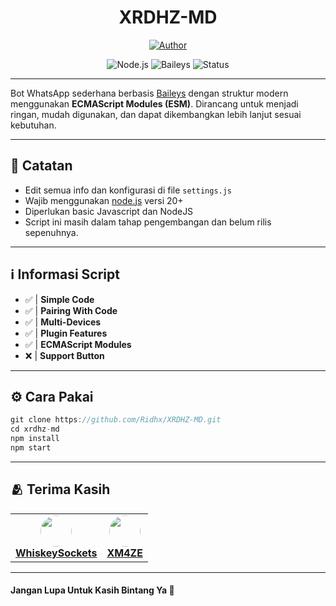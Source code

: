 <h1 align="center">XRDHZ-MD</h1>

<p align="center">
  <a href="https://github.com/Ridhx/XRDHZ-MD"><img title="Author" src="https://img.shields.io/badge/AUTHOR-Ridhx-green.svg?style=for-the-badge&logo=github"></a>
</p>

<div align="center">
  
  ![Node.js](https://img.shields.io/badge/Node.js-20+-green.svg)
  ![Baileys](https://img.shields.io/badge/Baileys-Latest-blue.svg)
  ![Status](https://img.shields.io/badge/Status-Active-brightgreen.svg)
  
</div>

---

Bot WhatsApp sederhana berbasis [Baileys](https://github.com/whiskeysockets/Baileys) dengan struktur modern menggunakan **ECMAScript Modules (ESM)**. Dirancang untuk menjadi ringan, mudah digunakan, dan dapat dikembangkan lebih lanjut sesuai kebutuhan.

---

## **📌 Catatan**

-   Edit semua info dan konfigurasi di file `settings.js`
-   Wajib menggunakan [node.js](https://nodejs.org) versi 20+
-   Diperlukan basic Javascript dan NodeJS
-   Script ini masih dalam tahap pengembangan dan belum rilis sepenuhnya.

---

## **ℹ️ Informasi Script**

-   ✅ | **Simple Code**
-   ✅ | **Pairing With Code**
-   ✅ | **Multi-Devices**
-   ✅ | **Plugin Features**
-   ✅ | **ECMAScript Modules**
-   ❌ | **Support Button**

---

## **⚙️ Cara Pakai**

```javascript
git clone https://github.com/Ridhx/XRDHZ-MD.git
cd xrdhz-md
npm install
npm start
```

---

## **🫂 Terima Kasih**

<div align="left">
  <table>
    <tr>
      <td align="center">
        <a href="https://github.com/WhiskeySockets">
          <img src="https://github.com/WhiskeySockets.png?size=50" width="50" style="border-radius:50%">
          <br>
          <strong>WhiskeySockets</strong>
          <br>
        </a>
      </td>
      <td align="center">
        <a href="https://github.com/XM4ZE">
          <img src="https://github.com/XM4ZE.png?size=50" width="50" style="border-radius:50%">
          <br>
          <strong>XM4ZE</strong>
          <br>
        </a>
      </td>
    </tr>
  </table>
</div>

---

#### **Jangan Lupa Untuk Kasih Bintang Ya 🌟**
